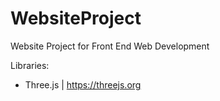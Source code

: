 # WebsiteProject
Website Project for Front End Web Development

Libraries:
  - Three.js | https://threejs.org
